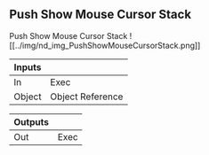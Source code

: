 ## Push Show Mouse Cursor Stack
Push Show Mouse Cursor Stack
![[../img/nd_img_PushShowMouseCursorStack.png]]

|Inputs||
|--|--|
| In | Exec |
| Object | Object Reference |

|Outputs||
|--|--|
| Out | Exec |

